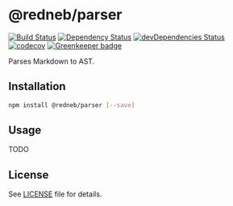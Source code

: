# @redneb/parser

[![Build Status](https://travis-ci.org/rednebjs/parser.svg?branch=master)](https://travis-ci.org/rednebjs/parser) [![Dependency Status](https://david-dm.org/rednebjs/parser.svg)](https://david-dm.org/rednebjs/parser) [![devDependencies Status](https://david-dm.org/rednebjs/parser/dev-status.svg)](https://david-dm.org/rednebjs/parser?type=dev) [![codecov](https://codecov.io/gh/rednebjs/parser/branch/master/graph/badge.svg)](https://codecov.io/gh/rednebjs/parser) [![Greenkeeper badge](https://badges.greenkeeper.io/rednebjs/parser.svg)](https://greenkeeper.io/)

Parses Markdown to AST.

## Installation

```bash
npm install @redneb/parser [--save]
```

## Usage

TODO

## License

See [LICENSE](./LICENSE) file for details.
